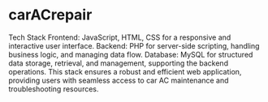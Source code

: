 # carACrepair
Tech Stack
Frontend: JavaScript, HTML, CSS for a responsive and interactive user interface.
Backend: PHP for server-side scripting, handling business logic, and managing data flow.
Database: MySQL for structured data storage, retrieval, and management, supporting the backend operations.
This stack ensures a robust and efficient web application, providing users with seamless access to car AC maintenance and troubleshooting resources.
